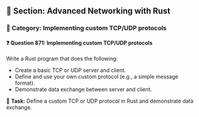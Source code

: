 ## 📘 Section: Advanced Networking with Rust
### 🔹 Category: Implementing custom TCP/UDP protocols
#### ❓ Question 871: Implementing custom TCP/UDP protocols

Write a Rust program that does the following:

- Create a basic TCP or UDP server and client.
- Define and use your own custom protocol (e.g., a simple message format).
- Demonstrate data exchange between server and client.

🔧 **Task:** Define a custom TCP or UDP protocol in Rust and demonstrate data exchange.
